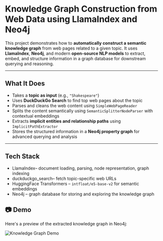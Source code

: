 # Knowledge Graph Construction from Web Data using LlamaIndex and Neo4j

This project demonstrates how to **automatically construct a semantic knowledge graph** from web pages related to a given topic. It uses **LlamaIndex**, **Neo4j**, and modern **open-source NLP models** to extract, embed, and structure information in a graph database for downstream querying and reasoning.

---

## What It Does

- Takes a **topic as input** (e.g., `"Shakespeare"`)
- Uses **DuckDuckGo Search** to find top web pages about the topic
- Parses and cleans the web content using `SimpleWebPageReader`
- Splits the content semantically using `SemanticSplitterNodeParser` with contextual embeddings
- Extracts **implicit entities and relationship paths** using `ImplicitPathExtractor`
- Stores the structured information in a **Neo4j property graph** for advanced querying and analysis

---

## Tech Stack

- LlamaIndex– document loading, parsing, node representation, graph indexing
- duckduckgo_search– fetch topic-specific web URLs
- HuggingFace Transformers – `intfloat/e5-base-v2` for semantic embeddings
- Neo4j – graph database for storing and exploring the knowledge graph

## 📷 Demo

Here's a preview of the extracted knowledge graph in Neo4j:

![Knowledge Graph Demo](https://github.com/user-attachments/assets/02579d83-eb03-43dd-bdef-5d2a9dfda215)
